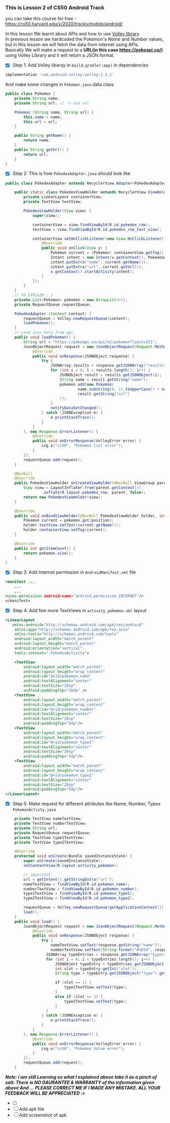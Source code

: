 ### This is Lesson 2 of CS50 Android Track
you can take this course for free - https://cs50.harvard.edu/x/2020/tracks/mobile/android/  

In this lesson We learnt about APIs and how to use [Volley library]()  
In previous lesson we hardcoded the Pokemon's *Name* and *Number* values, but in this lesson we will fetch the data from internet using APIs.  
Basically We will make a request to a **URL(in this case https://pokeapi.co/)** using Volley Library and it will return a JSON format.  
* [x] Step 1: Add Volley libaray in `build.gradle(:app)` in dependencies  
```Groovy
implementation 'com.android.volley:volley:1.1.1'
```  
And make some changes in `Pokemon.java` data class
```Java
public class Pokemon {
    private String name;
    private String url; // -> use url

    Pokemon (String name, String url) {
        this.name = name;
        this.url = url;
    }

    public String getName() {
        return name;
    }
    public String getUrl() {
        return url;
    }
}
```

* [x] Step 2: This is how `PokedexAdapter.java` should look like    
```Java
public class PokedexAdapter extends RecyclerView.Adapter<PokedexAdapter.PokedexViewHolder> {

    public static class PokedexViewHolder extends RecyclerView.ViewHolder {
        private LinearLayout containerView;
        private TextView textView;

        PokedexViewHolder(View view) {
            super(view);

            containerView = view.findViewById(R.id.pokedex_row);
            textView = view.findViewById(R.id.pokedex_row_text_view);

            containerView.setOnClickListener(new View.OnClickListener() {
                @Override
                public void onClick(View v) {
                    Pokemon current = (Pokemon) containerView.getTag();
                    Intent intent = new Intent(v.getContext(), PokemonActivity.class);
                    intent.putExtra("name", current.getName());    
                    intent.putExtra("url", current.getUrl());
                    v.getContext().startActivity(intent);
                }
            });
        }
    }
    // TO EXPLAIN : )
    private List<Pokemon> pokemon = new ArrayList<>();
    private RequestQueue requestQueue;

    PokedexAdapter (Context context) {
        requestQueue = Volley.newRequestQueue(context);
        loadPokemon();
    }
    // Load Json Data from api
    public void loadPokemon() {
        String url = "https://pokeapi.co/api/v2/pokemon?limit=151";
        JsonObjectRequest request = new JsonObjectRequest(Request.Method.GET, url, null, new Response.Listener<JSONObject>() {
            @Override
            public void onResponse(JSONObject response) {
                try {
                    JSONArray results = response.getJSONArray("results");
                    for (int i = 0; i < results.length(); i++) {
                        JSONObject result = results.getJSONObject(i);
                        String name = result.getString("name");
                        pokemon.add(new Pokemon(
                                name.substring(0, 1).toUpperCase() + name.substring(1),
                                result.getString("url")
                        ));
                    }
                    notifyDataSetChanged();
                } catch (JSONException e) {
                    e.printStackTrace();
                }
            }
        }, new Response.ErrorListener() {
            @Override
            public void onErrorResponse(VolleyError error) {
                Log.e("cs50", "Pokemon list error");
            }
        });
        requestQueue.add(request);
    }

    @NonNull
    @Override
    public PokedexViewHolder onCreateViewHolder(@NonNull ViewGroup parent, int viewType) {
        View view = LayoutInflater.from(parent.getContext())
                .inflate(R.layout.pokedex_row, parent, false);
        return new PokedexViewHolder(view);
    }

    @Override
    public void onBindViewHolder(@NonNull PokedexViewHolder holder, int position) {
        Pokemon current = pokemon.get(position);
        holder.textView.setText(current.getName());
        holder.containerView.setTag(current);
    }

    @Override
    public int getItemCount() {
        return pokemon.size();
    }
}
```  
* [x] Step 3: Add Internet permission in `AndroidManifest.xml` file  
```xml
<manifest ...
    ...
    ...
<uses-permission android:name="android.permission.INTERNET"/>
</manifest>
```  
* [x] Step 4: Add few more TextViews in `activity_pokemon.xml` layout  
```Xml
<LinearLayout
   xmlns:android="http://schemas.android.com/apk/res/android"
    xmlns:app="http://schemas.android.com/apk/res-auto"
    xmlns:tools="http://schemas.android.com/tools"
    android:layout_width="match_parent"
    android:layout_height="match_parent"
    android:orientation="vertical"
    tools:context=".PokemonActivity">

    <TextView
        android:layout_width="match_parent"
        android:layout_height="wrap_content"
        android:id="@+id/pokemon_name"
        android:textAlignment="center"
        android:textSize="20sp"
        android:paddingTop="10dp" />
    <TextView
        android:layout_width="match_parent"
        android:layout_height="wrap_content"
        android:id="@+id/pokemon_number"
        android:textAlignment="center"
        android:textSize="20sp"
        android:paddingTop="5dp"/>
    <TextView
        android:layout_width="match_parent"
        android:layout_height="wrap_content"
        android:id="@+id/pokemon_type1"
        android:textAlignment="center"
        android:textSize="20sp"
        android:paddingTop="5dp"/>
    <TextView
        android:layout_width="match_parent"
        android:layout_height="wrap_content"
        android:id="@+id/pokemon_type2"
        android:textAlignment="center"
        android:textSize="20sp"
        android:paddingTop="5dp"/>
</LinearLayout>
``` 
* [x] Step 5: Make request for different attributes like Name, Number, Types `PokemonActivty.java`  
```java
    private TextView nameTextView;
    private TextView numberTextView;
    private String url;
    private RequestQueue requestQueue;
    private TextView type1TextView;
    private TextView type2TextView;

    @Override
    protected void onCreate(Bundle savedInstanceState) {
        super.onCreate(savedInstanceState);
        setContentView(R.layout.activity_pokemon);

        // important
        url = getIntent().getStringExtra("url");
        nameTextView = findViewById(R.id.pokemon_name);
        numberTextView = findViewById(R.id.pokemon_number);
        type1TextView = findViewById(R.id.pokemon_type1);
        type2TextView = findViewById(R.id.pokemon_type2);

        requestQueue = Volley.newRequestQueue(getApplicationContext());
        load();
    }
    public void load() {
        JsonObjectRequest request = new JsonObjectRequest(Request.Method.GET, url, null, new Response.Listener<JSONObject>() {
            @Override
            public void onResponse(JSONObject response) {
                try {
                    nameTextView.setText(response.getString("name"));
                    numberTextView.setText(String.format("#%03d", response.getInt("id")));
                  JSONArray typeEntries = response.getJSONArray("types");
                  for (int i = 0; i < typeEntries.length(); i++) {
                      JSONObject typeEntry = typeEntries.getJSONObject(i);
                      int slot = typeEntry.getInt("slot");
                      String type = typeEntry.getJSONObject("type").getString("name");

                      if (slot == 1) {
                          type1TextView.setText(type);
                      }
                      else if (slot == 2) {
                          type2TextView.setText(type);
                      }
                  }
                } catch (JSONException e) {
                    e.printStackTrace();
                }
            }
        }, new Response.ErrorListener() {
            @Override
            public void onErrorResponse(VolleyError error) {
                Log.e("cs50", "Pokemon Value error");
            }
        });
        requestQueue.add(request);
    }
```


***Note: I am still Learning so what I explained above take it as a pinch of salt. There is NO GAURANTEE & WARRANTY of the information given above
And ...  PLEASE CORRECT ME IF I MADE ANY MISTAKE. ALL YOUR FEEDBACK WILL BE APPRECIATED :>***

* [ ] 
* [ ] Add apk file 
* [ ] Add screenshot of apk 
